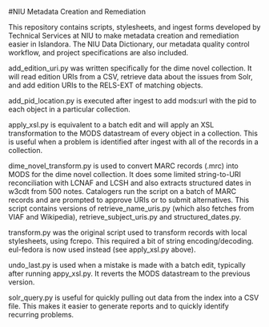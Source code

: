 #NIU Metadata Creation and Remediation

This repository contains scripts, stylesheets, and ingest forms developed by Technical Services at NIU to make metadata creation and remediation easier in Islandora. The NIU Data Dictionary, our metadata quality control workflow, and project specifications are also included.

add_edition_uri.py was written specifically for the dime novel collection. It will read edition URIs from a CSV, retrieve data about the issues from Solr, and add edition URIs to the RELS-EXT of matching objects.

add_pid_location.py is executed after ingest to add mods:url with the pid to each object in a particular collection.

apply_xsl.py is equivalent to a batch edit and will apply an XSL transformation to the MODS datastream of every object in a collection. This is useful when a problem is identified after ingest with all of the records in a collection.

dime_novel_transform.py is used to convert MARC records (.mrc) into MODS for the dime novel collection. It does some limited string-to-URI reconciliation with LCNAF and LCSH and also extracts structured dates in w3cdt from 500 notes. Catalogers run the script on a batch of MARC records and are prompted to approve URIs or to submit alternatives. This script contains versions of retrieve_name_uris.py (which also fetches from VIAF and Wikipedia), retrieve_subject_uris.py and structured_dates.py.

transform.py was the original script used to transform records with local stylesheets, using fcrepo. This required a bit of string encoding/decoding. eul-fedora is now used instead (see apply_xsl.py above).

undo_last.py is used when a mistake is made with a batch edit, typically after running appy_xsl.py. It reverts the MODS datastream to the previous version.

solr_query.py is useful for quickly pulling out data from the index into a CSV file. This makes it easier to generate reports and to quickly identify recurring problems.
